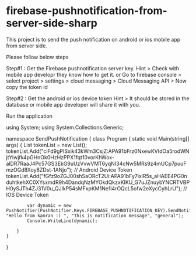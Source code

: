 # firebase-pushnotification-from-server-side-sharp
This project is to send the push notification on android or ios mobile app from server side.

Please follow below steps

Step#1  : Get the Firebase pushnotification server key.
  Hint > Check with mobile app developr they know how to get it.
  or Go to firebase console > select project > settings > cloud messaging > Cloud Messaging API > Now copy the token id
  
Step#2 : Get the android or ios device token
Hint > It should be stored in the database or mobile app developer will share it with you.


Run the application

using System;
using System.Collections.Generic;

namespace SendPushNotification
{
    class Program
    {
        static void Main(string[] args)
        {
            List<string> tokenList = new List<string>();
            tokenList.Add("ciFd9gPISxik43kWm3CsjZ:APA91bFrz0NxewKVIdOa5rodWNjtYiwjfk4pGHnOk0HzHzPPX1fqt10vorKhWox-alDR7RaaJ4Pc57GS3EkG9uUzVvwVMT6yqNI34cNw5MRs9z4mUCp7puuFmzOGd8Xoy8ZDst-1ANjo"); // Android Device Token
            tokenList.Add("fGfz9oZGJ00shSaORcT2Ui:APA91bFy7ixlR5s_aHAEE4PG0nduhtkehXC0XYsxmdR9h4DandqNzMYOkdQkzxKIKU_G7uJZnuybYNCRTVBPH0ySJTh4ZJ31V0u_QJlkP54sMFxpKM1Ne1I4rOQcL5ofw2eXycCyhLrU"); // IOS Device Token

            var dynamic = new PushNotifier(PushNotifier.Keys.FIREBASE_PUSHNOTIFICATION_KEY).SendNotification(tokenList, "Hello from kamran :) ", "This is notification message", "general");
            Console.WriteLine(dynamic);

        }
    }
}
